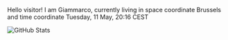 Hello visitor! I am Giammarco, currently living in space coordinate Brussels and time coordinate Tuesday, 11 May, 20:16 CEST

![GitHub Stats](https://github-readme-stats.vercel.app/api?username=grcasanova)
